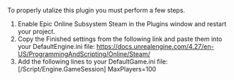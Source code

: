 To properly utalize this plugin you must perform a few steps.

1. Enable Epic Online Subsystem Steam in the Plugins window and restart your project.
2. Copy the Finished settings from the following link and paste them into your DefaultEngine.ini file: https://docs.unrealengine.com/4.27/en-US/ProgrammingAndScripting/Online/Steam/
3. Add the following lines to your DefaultGame.ini file:
   [/Script/Engine.GameSession]
   MaxPlayers=100
